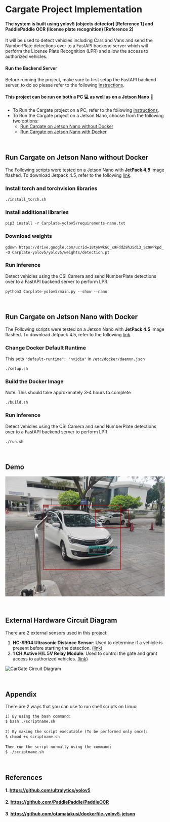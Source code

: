 # Cargate Project Implementation
#### The system is built using yolov5 (objects detector) [Reference 1] and PaddlePaddle OCR (license plate recognition) [Reference 2]

It will be used to detect vehicles including Cars and Vans and send the NumberPlate detections over to a FastAPI backend server which will perform the License Plate Recognition (LPR) and allow the access to authorized vehicles.

#### Run the Backend Server
Before running the project, make sure to first setup the FastAPI backend server, to do so please refer to the following [instructions](Kraftboard-Fastapi/README.MD).

#### This project can be run on both a PC 💻 as well as on a Jetson Nano 📼    
- To Run the Cargate project on a PC, refer to the following [instructions](Carplate-yolov5/README.md).
- To Run the Cargate project on a Jetson Nano, choose from the following two options:   
  - [Run Cargate on Jetson Nano without Docker](#run-cargate-on-jetson-nano-without-docker)
  - [Run Cargate on Jetson Nano with Docker](#run-cargate-on-jetson-nano-with-docker)

<br />

## Run Cargate on Jetson Nano without Docker
The Following scripts were tested on a Jetson Nano with **JetPack 4.5** image flashed. To download Jetpack 4.5, refer to the following [link](https://developer.nvidia.com/jetpack-sdk-45-archive).

### Install torch and torchvision libraries
```
./install_torch.sh
```

### Install additional libraries
```
pip3 install -r Carplate-yolov5/requirements-nano.txt
```

### Download weights
```
gdown https://drive.google.com/uc?id=18tyNWkGC_x9FddZ9hJ5di3_Sc9WPkpd_ -O Carplate-yolov5/yolov5/weights/detection.pt
```

### Run Inference
Detect vehicles using the CSI Camera and send NumberPlate detections over to a FastAPI backend server to perform LPR.
```
python3 Carplate-yolov5/main.py --show --nano
```

<br />

## Run Cargate on Jetson Nano with Docker
The Following scripts were tested on a Jetson Nano with **JetPack 4.5** image flashed. To download Jetpack 4.5, refer to the following [link](https://developer.nvidia.com/jetpack-sdk-45-archive).

### Change Docker Default Runtime
This sets ```"default-runtime": "nvidia"``` in ```/etc/docker/daemon.json```
```
./setup.sh
```

### Build the Docker Image 
Note: This should take approximately 3-4 hours to complete
```
./build.sh
```

### Run Inference
Detect vehicles using the CSI Camera and send NumberPlate detections over to a FastAPI backend server to perform LPR.
```
./run.sh
```

<br />

## **Demo**
![car and license plate detection](./result.jpg)

<br />

## External Hardware Circuit Diagram
There are 2 external sensors used in this project:
1) **HC-SR04 Ultrasonic Distance Sensor**: Used to determine if a vehicle is present before starting the detection. [(link)](https://my.cytron.io/p-3v-5.5v-ultrasonic-ranging-module?r=1&gclid=Cj0KCQjw3f6HBhDHARIsAD_i3D-F-Jbar0A6EUIiDZ_Uve30oZ26GYebag4zr8nsH9GjRjN0Baa66QMaAm-wEALw_wcB)          
2) **1 CH Active H/L 5V Relay Module**: Used to control the gate and grant access to authorized vehicles. [(link)](https://my.cytron.io/p-1ch-active-h-l-5v-optocoupler-relay-module?search=single%20channel&description=1)       

![CarGate Circuit Diagram](https://user-images.githubusercontent.com/68045710/127173320-dfba41cb-7f76-4e7c-98df-4b95899fe72c.PNG)

<br />

## Appendix

There are 2 ways that you can use to run shell scripts on Linux:
```
1) By using the bash command:   
$ bash ./scriptname.sh   

2) By making the script executable (To be performed only once):        
$ chmod +x scriptname.sh   

Then run the script normally using the command:   
$ ./scriptname.sh      
```

<br />

## **References**
#### 1. https://github.com/ultralytics/yolov5
#### 2. https://github.com/PaddlePaddle/PaddleOCR 
#### 3. https://github.com/otamajakusi/dockerfile-yolov5-jetson
